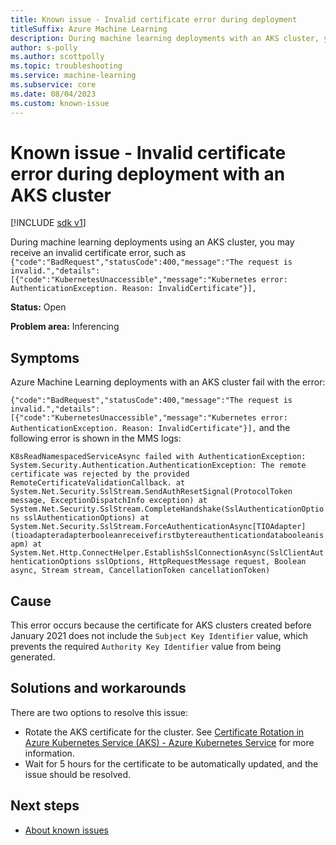 ```yaml
---
title: Known issue - Invalid certificate error during deployment
titleSuffix: Azure Machine Learning
description: During machine learning deployments with an AKS cluster, you may receive an invalid certificate error.
author: s-polly
ms.author: scottpolly
ms.topic: troubleshooting  
ms.service: machine-learning
ms.subservice: core
ms.date: 08/04/2023
ms.custom: known-issue
---
```


# Known issue  - Invalid certificate error during deployment with an AKS cluster

[!INCLUDE [sdk v1](../includes/machine-learning-sdk-v1.md)]

During machine learning deployments using an AKS cluster, you may receive an invalid certificate error, such as `{"code":"BadRequest","statusCode":400,"message":"The request is invalid.","details":[{"code":"KubernetesUnaccessible","message":"Kubernetes error: AuthenticationException. Reason: InvalidCertificate"}],`

 
**Status:** Open

**Problem area:** Inferencing

## Symptoms

Azure Machine Learning deployments with an AKS cluster fail with the error:

`{"code":"BadRequest","statusCode":400,"message":"The request is invalid.","details":[{"code":"KubernetesUnaccessible","message":"Kubernetes error: AuthenticationException. Reason: InvalidCertificate"}],`
and the following error is shown in the MMS logs:

`K8sReadNamespacedServiceAsync failed with AuthenticationException: System.Security.Authentication.AuthenticationException: The remote certificate was rejected by the provided RemoteCertificateValidationCallback. at System.Net.Security.SslStream.SendAuthResetSignal(ProtocolToken message, ExceptionDispatchInfo exception) at System.Net.Security.SslStream.CompleteHandshake(SslAuthenticationOptions sslAuthenticationOptions) at System.Net.Security.SslStream.ForceAuthenticationAsync[TIOAdapter](tioadapteradapterbooleanreceivefirstbytereauthenticationdatabooleanisapm) at System.Net.Http.ConnectHelper.EstablishSslConnectionAsync(SslClientAuthenticationOptions sslOptions, HttpRequestMessage request, Boolean async, Stream stream, CancellationToken cancellationToken)`

## Cause

This error occurs because the certificate for AKS clusters created before January 2021 does not include the `Subject Key Identifier` value, which prevents the required `Authority Key Identifier` value from being generated.

## Solutions and workarounds

There are two options to resolve this issue:
- Rotate the AKS certificate for the cluster. See [Certificate Rotation in Azure Kubernetes Service (AKS) - Azure Kubernetes Service](../../aks/certificate-rotation.md) for more information.
- Wait for 5 hours for the certificate to be automatically updated, and the issue should be resolved. 

## Next steps

- [About known issues](azure-machine-learning-known-issues.md)
